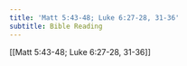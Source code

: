```yaml
---
title: 'Matt 5:43-48; Luke 6:27-28, 31-36'
subtitle: Bible Reading
---
```


[[Matt 5:43-48; Luke 6:27-28, 31-36]]